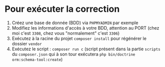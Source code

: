 # Pour exécuter la correction

1. Créez une base de donnée (BDD) via `PHPMYADMIN` par exemple
2. Modifiez les informations d'accès à votre BDD, attention au PORT (chez moi c'est `3308`, chez vous "normalement" c'est `3306`)
3. Exécutez à la racine du projet `composer install` pour régénérer le dossier `vendor`
4. Exécutez le script : `composer run c` (script présent dans la partie `scripts` du `composer.json` qui à son tour exécutera `php bin/doctrine orm:schema-tool:create`)